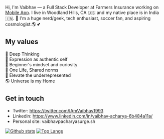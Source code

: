 Hi, I'm Vaibhav — a Full Stack Developer at Farmers Insurance working on [Mobile App](https://www.farmers.com/mobile). I live in Woodland Hills, CA 🇺🇸 and my native place is in India 🇮🇳. 🙌 I'm a huge nerd/geek, tech enthusiast, soccer fan, and aspiring cosmologist.🌎 💕</p>

## My values
💖 Deep Thinking<br>
🌟 Expression as authentic self<br>
🍏 Beginner's mindset and curiosity<br>
🙌 One Life, Shared norms<br>
🚀 Elevate the underrepresented<br>
🌎 Universe is my Home

## Get in touch
- Twitter: https://twitter.com/IAmVaibhav1993
- Linkedin: https://www.linkedin.com/in/vaibhav-acharya-6b484a11a/
- Personal site: vaibhavpacharyasurge.sh


[![Github stats](https://github-readme-stats.vercel.app/api?username=vaibhavpacharya&show_icons=true&include_all_commits=true)](https://github.com/vaibhavpacharya/github-readme-stats)
[![Top Langs](https://github-readme-stats.vercel.app/api/top-langs/?username=vaibhavpacharya&layout=compact)](https://github.com/vaibhavpacharya/github-readme-stats)
